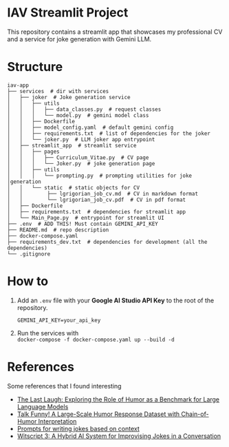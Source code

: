 # IAV Streamlit Project

This repository contains a streamlit app that showcases my professional CV and a service for joke generation with Gemini LLM.

# Structure
```
iav-app
├── services  # dir with services
│   ├── joker  # Joke generation service
│   │   ├── utils
│   │   │   ├── data_classes.py  # request classes
│   │   │   └── model.py  # gemini model class
│   │   ├── Dockerfile
│   │   ├── model_config.yaml  # default gemini config
│   │   ├── requirements.txt  # list of dependencies for the joker
│   │   └── joker.py  # LLM joker app entrypoint      
│   ├── streamlit_app  # streamlit service
│   │   ├── pages
│   │   │   ├── Curriculum_Vitae.py  # CV page
│   │   │   └── Joker.py  # joke generation page
│   │   ├── utils
│   │   │   └── prompting.py  # prompting utilities for joke │generation     
│   │   └── static  # static objects for CV
│   │        ├── lgrigorian_job_cv.md  # CV in markdown format
│   │        └── lgrigorian_job_cv.pdf  # CV in pdf format
│   ├── Dockerfile
│   ├── requirements.txt  # dependencies for streamlit app               
│   └── Main_Page.py  # entrypoint for streamlit UI
├── .env  # ADD THIS! Must contain GEMINI_API_KEY
├── README.md  # repo description               
├── docker-compose.yaml
├── requirements_dev.txt  # dependencies for development (all the dependencies)
└── .gitignore              
```

# How to


1. Add an ```.env``` file with your **Google AI Studio API Key** to the root of the repository.

    ```GEMINI_API_KEY=your_api_key```

2. Run the services with\
```docker-compose -f docker-compose.yaml up --build -d```


# References

Some references that I found interesting

* [The Last Laugh: Exploring the Role of Humor as a Benchmark for Large Language Models](https://www.finn-group.com/post/the-last-laugh-exploring-the-role-of-humor-as-a-benchmark-for-large-language-models)
* [Talk Funny! A Large-Scale Humor Response Dataset with Chain-of-Humor
Interpretation](https://ojs.aaai.org/index.php/AAAI/article/view/29736/31266)
* [Prompts for writing jokes based on context](https://www.reddit.com/r/PromptEngineering/comments/178tryd/prompts_for_writing_jokes_based_on_context/)
* [Witscript 3: A Hybrid AI System for Improvising Jokes in a Conversation](https://arxiv.org/pdf/2301.02695)